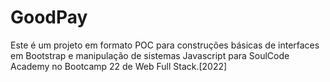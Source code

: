 # GoodPay
Este é um projeto em formato POC para construções básicas de interfaces em Bootstrap e manipulação de sistemas Javascript para SoulCode Academy no Bootcamp 22 de Web Full Stack.[2022]

